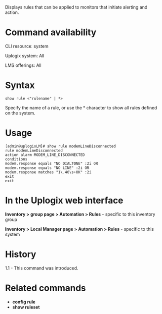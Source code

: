 <!-- 5.4 -->

Displays rules that can be applied to monitors that initiate alerting and action.

# Command availability 

CLI resource: system

Uplogix system: All

LMS offerings: All

# Syntax 

```
show rule <"rulename" | *>
```

Specify the name of a rule, or use the * character to show all rules defined on the system.

# Usage 

```
[admin@uplogixLM]# show rule modemLineDisconnected
rule modemLineDisconnected
action alarm MODEM_LINE_DISCONNECTED
conditions
modem.response equals "NO DIALTONE" :2i OR
modem.response equals "NO LINE" :2i OR
modem.response matches "1\.40\s+OK" :2i
exit
exit
```

# In the Uplogix web interface

**Inventory > group page > Automation > Rules** - specific to this inventory group

**Inventory > Local Manager page > Automation > Rules** - specific to this system

# History 

1.1 - This command was introduced.

# Related commands 

- **config rule**
- **show ruleset**
